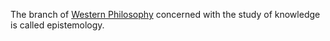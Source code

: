 The branch of [Western Philosophy](western%20philosophy.md) concerned with the study of knowledge is called epistemology.